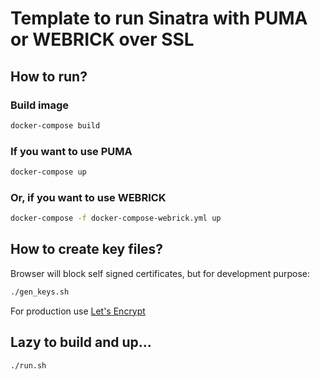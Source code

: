 # Template to run Sinatra with PUMA or WEBRICK over SSL

## How to run?
### Build image
```bash
docker-compose build
```

### If you want to use PUMA
```bash
docker-compose up
```
### Or, if you want to use WEBRICK
```bash
docker-compose -f docker-compose-webrick.yml up
```

## How to create key files?
Browser will block self signed certificates, but for development purpose:
```bash
./gen_keys.sh
```

For production use [Let's Encrypt](https://letsencrypt.org/pt-br/)

## Lazy to build and up...
```bash
./run.sh
```
